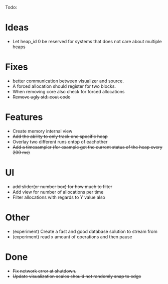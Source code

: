 Todo:

# Ideas
* Let heap_id 0 be reserved for systems that does not care about multiple heaps

# Fixes
* better communication between visualizer and source.
* A forced allocation should register for two blocks.
* When removing core also check for forced allocations
* ~~Remove ugly std::cout code~~

# Features
* Create memory internal view
* ~~Add the ability to only track one specific heap~~
* Overlay two different runs ontop of eachother
* ~~Add a timesampler (for example get the current status of the heap every 200 ms)~~

# UI
* ~~add slider(or number box) for how much to filter~~
* Add view for number of allocations per time
* Filter allocations with regards to Y value also

# Other
* (experiment) Create a fast and good database solution to stream from
* (experiment) read x amount of operations and then pause

# Done
* ~~Fix network error at shutdown.~~
* ~~Update visualization scales should not randomly snap to edge~~
